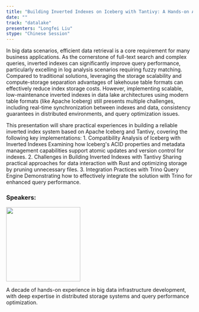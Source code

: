 ```yaml
---
title: "​​Building Inverted Indexes on Iceberg with Tantivy: A Hands-on Approach​​"
date: ""
track: "datalake"
presenters: "Longfei Liu"
stype: "Chinese Session"
--- 
```


In big data scenarios, efficient data retrieval is a core requirement for many business applications.​​ As the cornerstone of full-text search and complex queries, inverted indexes can significantly improve query performance, particularly excelling in log analysis scenarios requiring fuzzy matching. Compared to traditional solutions, leveraging the storage scalability and compute-storage separation advantages of lakehouse table formats can effectively reduce index storage costs. However, implementing scalable, low-maintenance inverted indexes in data lake architectures using modern table formats (like Apache Iceberg) still presents multiple challenges, including real-time synchronization between indexes and data, consistency guarantees in distributed environments, and query optimization issues.

​​This presentation will share practical experiences in building a reliable inverted index system based on Apache Iceberg and Tantivy, covering the following key implementations:​​
​​1. Compatibility Analysis of Iceberg with Inverted Indexes​​
  Examining how Iceberg's ACID properties and metadata management capabilities support atomic updates and version control for indexes.
​​2. Challenges in Building Inverted Indexes with Tantivy​​
  Sharing practical approaches for data interaction with Rust and optimizing storage by pruning unnecessary files.
​​3. Integration Practices with Trino Query Engine​​
  Demonstrating how to effectively integrate the solution with Trino for enhanced query performance.

### Speakers:

<img src="https://sessionize.com/image/ef8c-400o400o1-E5oCBuuC86mqfMxuzYXMs1.png" width="200" /><br/>

A decade of hands-on experience in big data infrastructure development, with deep expertise in distributed storage systems and query performance optimization.
